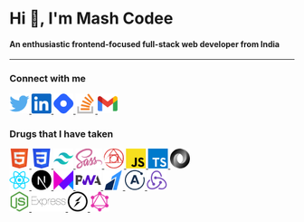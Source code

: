 <!-- HEADING -->

# Hi 👋, I'm Mash Codee

#### An enthusiastic frontend-focused full-stack web developer from India

---

### Connect with me

<a href="https://twitter.com/themashcodee">
<img height="35" src="./images/twitter.svg"/>
</a>
<a href="https://www.linkedin.com/in/themashcodee">
<img height="35" src="./images/linkedin.svg"/>
</a>

<a href="https://hashnode.com/@themashcodee">
<img height="35" src="./images/hashnode.svg"/>
</a>
<a href="https://stackoverflow.com/users/15689272/themashcodee">
<img height="35" src="./images/stackoverflow.svg"/>
</a>
<a href="mailto:codeemash@gmail.com">
<img height="35" src="./images/gmail.svg"/>
</a>

### Drugs that I have taken

<!-- BASIC -->
<a href="https://www.w3schools.com/html">
<img height="35" src="./images/html.svg"/>
</a>
<a href="https://www.w3schools.com/css">
<img height="35" src="./images/css.svg"/>
</a>
<a href="https://tailwindcss.com/">
<img height="35" src="./images/tailwindcss.svg"/>
</a>
<a href="https://sass-lang.com/">
<img height="35" src="./images/sass.svg"/>
</a>
<a href="https://postcss.org/">
<img height="35" src="./images/postcss.svg"/>
</a>
<a href="https://www.w3schools.com/js">
<img height="35" src="./images/javascript.svg"/>
</a>
<a href="https://www.typescriptlang.org">
<img height="35" src="./images/typescript.svg"/>
</a>
<a href="https://www.json.org/json-en.html">
<img height="35" src="./images/json.svg"/>
</a>

<br/>
<!-- FRONTEND -->
<a href="https://reactjs.org">
<img height="35" src="./images/react.svg"/>
</a>
<a href="https://nextjs.org">
<img height="35" src="./images/nextjs.svg"/>
</a>
<a href="https://www.framer.com/motion">
<img height="35" src="./images/framermotion.svg"/>
</a>
<a href="https://web.dev/progressive-web-apps">
<img height="35" src="./images/pwa.svg"/>
</a>
<a href="https://razorpay.com/">
<img height="35" src="./images/razorpay.svg"/>
</a>
<a href="https://www.apollographql.com/">
<img height="35" src="./images/apollo.svg"/>
</a>
<a href="https://redux.js.org/">
<img height="35" src="./images/redux.svg"/>
</a>

<br/>
<!-- BACKEND -->
<a href="https://nodejs.org/en/">
<img height="35" src="./images/nodejs.svg"/>
</a>
<a href="https://expressjs.com/">
<img height="35" src="./images/express.svg"/>
</a>
<a href="https://socket.io/">
<img height="35" src="./images/socketio.svg"/>
</a>
<a href="https://graphql.org/">
<img height="35" src="./images/graphql.svg"/>
</a>
